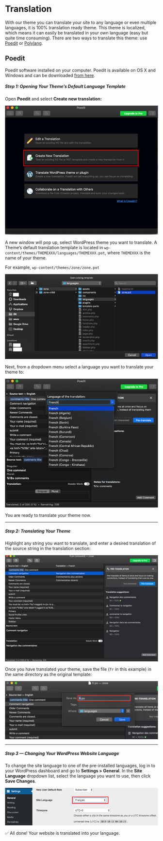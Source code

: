 # Translation

With our theme you can translate your site to any language or even multiple languages, it is 100% translation ready theme. 
This theme is localized, which means it can easily be translated in your own language (easy but quite time consuming). There are two ways to translate this theme: use [Poedit](https://poedit.net/) or [Polylang](https://wordpress.org/plugins/polylang/).

## Poedit
Poedit software installed on your computer. Poedit is available on OS X and Windows and can be downloaded [from here](https://poedit.net/).

##### Step 1: Opening Your Theme’s Default Language Template

Open **Poedit** and select **Create new translation:**

![Create new translation](__media/create-new-translation.png)

A new window will pop up, select WordPress theme you want to translate. A Theme’s default translation template is located in `wp-content/themes/THEMEXXX/languages/THEMEXXX.pot`, where `THEMEXXX` is the name of your theme.

For example, `wp-content/themes/zone/zone.pot`

![Selet pot File](__media/select-pot-file.png)

Next, from a dropdown menu select a language you want to translate your theme to:

![Select Language](__media/select-language.png)

You are ready to translate your theme now.

---
##### Step 2: Translating Your Theme
Highlight any string you want to translate, and enter a desired translation of the source string in the translation section:

![Translate String](__media/translate-string.png)

Once you have translated your theme, save the file (`fr` in this example) in the same directory as the original template:

![Save language file](__media/save-language-file.png)

---
##### Step 3 — Changing Your WordPress Website Language

To change the site language to one of the pre-installed languages, log in to your WordPress dashboard and go to **Settings > General**. In the **Site Language** dropdown list, select the language you want to use, then click **Save Changes**.

![Change site language](__media/change-site-language.png)

✅ All done! Your website is translated into your language.